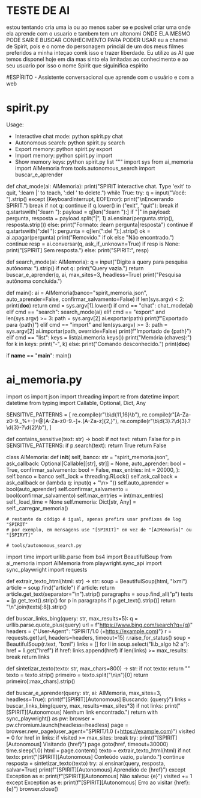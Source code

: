 # TESTE DE AI
estou tentando cria uma ia ou ao menos saber se e posivel criar uma onde ela aprende com o usuario e tambem tem um altonomi ONDE ELA MESMO PODE SAIR E BUSCAR CONHECIMENTO PARA PODER USAR
eu a chamei de Spirit, pois e o nome do personagem princiál de um dos meus filmes preferidos
a minha inteçao comk isso e trazer liberdade. Eu utilizo as AI que temos disponel hoje em dia mas sinto ela limitadas ao conhecimento e ao seu usuario por isso o nome Spirit que siguinifica espirito 

#ESPÍRITO - Assistente conversacional que aprende com o usuário e com a web 

# spirit.py
Usage:
  - Interactive chat mode: python spirit.py chat
  - Autonomous search: python spirit.py search
  - Export memory: python spirit.py export <path>
  - Import memory: python spirit.py import <path>
  - Show memory keys: python spirit.py list
"""
import sys
from ai_memoria import AIMemoria
from tools.autonomous_search import buscar_e_aprender

def chat_mode(ai: AIMemoria):
    print("SPIRIT interactive chat. Type 'exit' to quit, ':learn <question>|<answer>' to teach, ':del <question>' to delete.")
    while True:
        try:
            q = input("Você: ").strip()
        except (KeyboardInterrupt, EOFError):
            print("\nEncerrando SPIRIT.")
            break
        if not q:
            continue
        if q.lower() in ("exit", "quit"):
            break
        if q.startswith(":learn "):
            payload = q[len(":learn "):]
            if "|" in payload:
                pergunta, resposta = payload.split("|", 1)
                ai.ensinar(pergunta.strip(), resposta.strip())
            else:
                print("Formato: :learn pergunta|resposta")
            continue
        if q.startswith(":del "):
            pergunta = q[len(":del "):].strip()
            ok = ai.apagar(pergunta)
            print("Removido." if ok else "Não encontrado.")
            continue
        resp = ai.conversar(q, ask_if_unknown=True)
        if resp is None:
            print("[SPIRIT] Sem resposta.")
        else:
            print("SPIRIT:", resp)

def search_mode(ai: AIMemoria):
    q = input("Digite a query para pesquisa autônoma: ").strip()
    if not q:
        print("Query vazia.")
        return
    buscar_e_aprender(q, ai, max_sites=3, headless=True)
    print("Pesquisa autônoma concluída.")

def main():
    ai = AIMemoria(banco="spirit_memoria.json", auto_aprender=False, confirmar_salvamento=False)
    if len(sys.argv) < 2:
        print(__doc__)
        return
    cmd = sys.argv[1].lower()
    if cmd == "chat":
        chat_mode(ai)
    elif cmd == "search":
        search_mode(ai)
    elif cmd == "export" and len(sys.argv) >= 3:
        path = sys.argv[2]
        ai.exportar(path)
        print(f"Exportado para {path}")
    elif cmd == "import" and len(sys.argv) >= 3:
        path = sys.argv[2]
        ai.importar(path, override=False)
        print(f"Importado de {path}")
    elif cmd == "list":
        keys = list(ai.memoria.keys())
        print("Memória (chaves):")
        for k in keys:
            print("-", k)
    else:
        print("Comando desconhecido.")
        print(__doc__)

if __name__ == "__main__":
    main()
# ai_memoria.py
import os
import json
import threading
import re
from datetime import datetime
from typing import Callable, Optional, Dict, Any

SENSITIVE_PATTERNS = [
    re.compile(r"\b\d{11,16}\b"),
    re.compile(r"[A-Za-z0-9._%+-]+@[A-Za-z0-9.-]+\.[A-Za-z]{2,}"),
    re.compile(r"\b\d{3}\.?\d{3}\.?\d{3}-?\d{2}\b"),
]

def contains_sensitive(text: str) -> bool:
    if not text:
        return False
    for p in SENSITIVE_PATTERNS:
        if p.search(text):
            return True
    return False

class AIMemoria:
    def __init__(
        self,
        banco: str = "spirit_memoria.json",
        ask_callback: Optional[Callable[[str], str]] = None,
        auto_aprender: bool = True,
        confirmar_salvamento: bool = False,
        max_entries: int = 20000,
    ):
        self.banco = banco
        self._lock = threading.RLock()
        self.ask_callback = ask_callback or (lambda q: input(q + "\n> "))
        self.auto_aprender = bool(auto_aprender)
        self.confirmar_salvamento = bool(confirmar_salvamento)
        self.max_entries = int(max_entries)
        self._load_time = None
        self.memoria: Dict[str, Any] = self._carregar_memoria()

    # restante do código é igual, apenas prefira usar prefixos de log "SPIRIT"
    # por exemplo, em mensagens use "[SPIRIT]" em vez de "[AIMemoria]" ou "[SPIRYT]"

    # tools/autonomous_search.py
import time
import urllib.parse
from bs4 import BeautifulSoup
from ai_memoria import AIMemoria
from playwright.sync_api import sync_playwright
import requests

def extrair_texto_html(html: str) -> str:
    soup = BeautifulSoup(html, "lxml")
    article = soup.find("article")
    if article:
        return article.get_text(separator="\n").strip()
    paragraphs = soup.find_all("p")
    texts = [p.get_text().strip() for p in paragraphs if p.get_text().strip()]
    return "\n".join(texts[:8]).strip()

def buscar_links_bing(query: str, max_results=5):
    q = urllib.parse.quote_plus(query)
    url = f"https://www.bing.com/search?q={q}"
    headers = {"User-Agent": "SPIRIT/1.0 (+https://example.com)"}
    r = requests.get(url, headers=headers, timeout=15)
    r.raise_for_status()
    soup = BeautifulSoup(r.text, "lxml")
    links = []
    for li in soup.select("li.b_algo h2 a"):
        href = li.get("href")
        if href:
            links.append(href)
        if len(links) >= max_results:
            break
    return links

def sintetizar_texto(texto: str, max_chars=800) -> str:
    if not texto:
        return ""
    texto = texto.strip()
    primeiro = texto.split("\n\n")[0]
    return primeiro[:max_chars].strip()

def buscar_e_aprender(query: str, ai: AIMemoria, max_sites=3, headless=True):
    print(f"[SPIRIT][Autonomous] Buscando: {query}")
    links = buscar_links_bing(query, max_results=max_sites*3)
    if not links:
        print("[SPIRIT][Autonomous] Nenhum link encontrado.")
        return
    with sync_playwright() as pw:
        browser = pw.chromium.launch(headless=headless)
        page = browser.new_page(user_agent="SPIRIT/1.0 (+https://example.com)")
        visited = 0
        for href in links:
            if visited >= max_sites:
                break
            try:
                print(f"[SPIRIT][Autonomous] Visitando {href}")
                page.goto(href, timeout=30000)
                time.sleep(1.0)
                html = page.content()
                texto = extrair_texto_html(html)
                if not texto:
                    print("[SPIRIT][Autonomous] Conteúdo vazio, pulando.")
                    continue
                resposta = sintetizar_texto(texto)
                try:
                    ai.ensinar(query, resposta, salvar=True)
                    print(f"[SPIRIT][Autonomous] Aprendido de {href}")
                except Exception as e:
                    print(f"[SPIRIT][Autonomous] Não salvou: {e}")
                visited += 1
            except Exception as e:
                print(f"[SPIRIT][Autonomous] Erro ao visitar {href}: {e}")
        browser.close()

        
